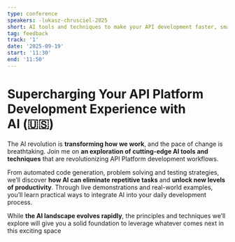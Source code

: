 ```yaml
---
type: conference
speakers: -lukasz-chrusciel-2025
short: AI tools and techniques to make your API development faster, smarter, better.
tag: feedback
track: '1'
date: '2025-09-19'
start: '11:30'
end: '11:50'
---
```


# Supercharging Your API Platform Development Experience with AI (🇺🇸)

The AI revolution is **transforming how we work**, and the pace of change is breathtaking. Join me on **an exploration of cutting-edge AI tools and techniques** that are revolutionizing API Platform development workflows.

From automated code generation, problem solving and testing strategies, we’ll discover **how AI can eliminate repetitive tasks** and **unlock new levels of productivity**. Through live demonstrations and real-world examples, you’ll learn practical ways to integrate AI into your daily development process. 

While **the AI landscape evolves rapidly**, the principles and techniques we’ll explore will give you a solid foundation to leverage whatever comes next in this exciting space

